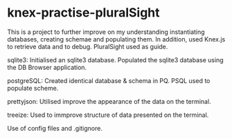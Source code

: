 # knex-practise-pluralSight

This is a project to further improve on my understanding instantiating databases, creating schemae and populating them. In addition, used Knex.js to retrieve data and to debug. PluralSight used as guide.

sqlite3: Initialised an sqlite3 database. Populated the sqlite3 database using the DB Browser application.

postgreSQL: Created identical database & schema in PQ. PSQL used to populate scheme.

prettyjson: Utilised improve the appearance of the data on the terminal.

treeize: Used to immprove structure of data presented on the terminal.

Use of config files and .gitignore.

